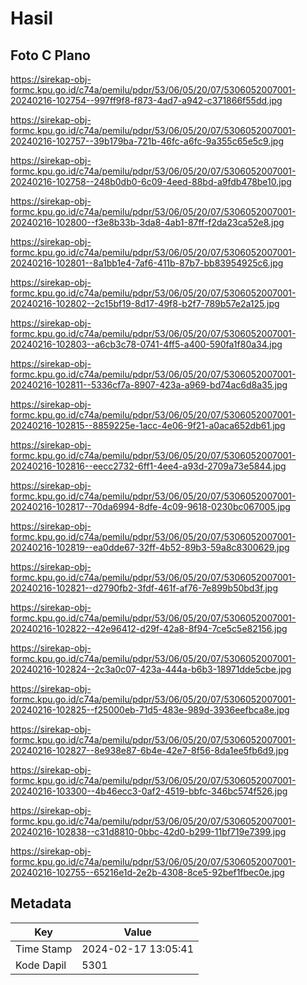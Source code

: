 # Hasil

## Foto C Plano

https://sirekap-obj-formc.kpu.go.id/c74a/pemilu/pdpr/53/06/05/20/07/5306052007001-20240216-102754--997ff9f8-f873-4ad7-a942-c371866f55dd.jpg

https://sirekap-obj-formc.kpu.go.id/c74a/pemilu/pdpr/53/06/05/20/07/5306052007001-20240216-102757--39b179ba-721b-46fc-a6fc-9a355c65e5c9.jpg

https://sirekap-obj-formc.kpu.go.id/c74a/pemilu/pdpr/53/06/05/20/07/5306052007001-20240216-102758--248b0db0-6c09-4eed-88bd-a9fdb478be10.jpg

https://sirekap-obj-formc.kpu.go.id/c74a/pemilu/pdpr/53/06/05/20/07/5306052007001-20240216-102800--f3e8b33b-3da8-4ab1-87ff-f2da23ca52e8.jpg

https://sirekap-obj-formc.kpu.go.id/c74a/pemilu/pdpr/53/06/05/20/07/5306052007001-20240216-102801--8a1bb1e4-7af6-411b-87b7-bb83954925c6.jpg

https://sirekap-obj-formc.kpu.go.id/c74a/pemilu/pdpr/53/06/05/20/07/5306052007001-20240216-102802--2c15bf19-8d17-49f8-b2f7-789b57e2a125.jpg

https://sirekap-obj-formc.kpu.go.id/c74a/pemilu/pdpr/53/06/05/20/07/5306052007001-20240216-102803--a6cb3c78-0741-4ff5-a400-590fa1f80a34.jpg

https://sirekap-obj-formc.kpu.go.id/c74a/pemilu/pdpr/53/06/05/20/07/5306052007001-20240216-102811--5336cf7a-8907-423a-a969-bd74ac6d8a35.jpg

https://sirekap-obj-formc.kpu.go.id/c74a/pemilu/pdpr/53/06/05/20/07/5306052007001-20240216-102815--8859225e-1acc-4e06-9f21-a0aca652db61.jpg

https://sirekap-obj-formc.kpu.go.id/c74a/pemilu/pdpr/53/06/05/20/07/5306052007001-20240216-102816--eecc2732-6ff1-4ee4-a93d-2709a73e5844.jpg

https://sirekap-obj-formc.kpu.go.id/c74a/pemilu/pdpr/53/06/05/20/07/5306052007001-20240216-102817--70da6994-8dfe-4c09-9618-0230bc067005.jpg

https://sirekap-obj-formc.kpu.go.id/c74a/pemilu/pdpr/53/06/05/20/07/5306052007001-20240216-102819--ea0dde67-32ff-4b52-89b3-59a8c8300629.jpg

https://sirekap-obj-formc.kpu.go.id/c74a/pemilu/pdpr/53/06/05/20/07/5306052007001-20240216-102821--d2790fb2-3fdf-461f-af76-7e899b50bd3f.jpg

https://sirekap-obj-formc.kpu.go.id/c74a/pemilu/pdpr/53/06/05/20/07/5306052007001-20240216-102822--42e96412-d29f-42a8-8f94-7ce5c5e82156.jpg

https://sirekap-obj-formc.kpu.go.id/c74a/pemilu/pdpr/53/06/05/20/07/5306052007001-20240216-102824--2c3a0c07-423a-444a-b6b3-18971dde5cbe.jpg

https://sirekap-obj-formc.kpu.go.id/c74a/pemilu/pdpr/53/06/05/20/07/5306052007001-20240216-102825--f25000eb-71d5-483e-989d-3936eefbca8e.jpg

https://sirekap-obj-formc.kpu.go.id/c74a/pemilu/pdpr/53/06/05/20/07/5306052007001-20240216-102827--8e938e87-6b4e-42e7-8f56-8da1ee5fb6d9.jpg

https://sirekap-obj-formc.kpu.go.id/c74a/pemilu/pdpr/53/06/05/20/07/5306052007001-20240216-103300--4b46ecc3-0af2-4519-bbfc-346bc574f526.jpg

https://sirekap-obj-formc.kpu.go.id/c74a/pemilu/pdpr/53/06/05/20/07/5306052007001-20240216-102838--c31d8810-0bbc-42d0-b299-11bf719e7399.jpg

https://sirekap-obj-formc.kpu.go.id/c74a/pemilu/pdpr/53/06/05/20/07/5306052007001-20240216-102755--65216e1d-2e2b-4308-8ce5-92bef1fbec0e.jpg


## Metadata

| Key        | Value               |
| ---------- | ------------------- |
| Time Stamp | 2024-02-17 13:05:41 |
| Kode Dapil | 5301                |



